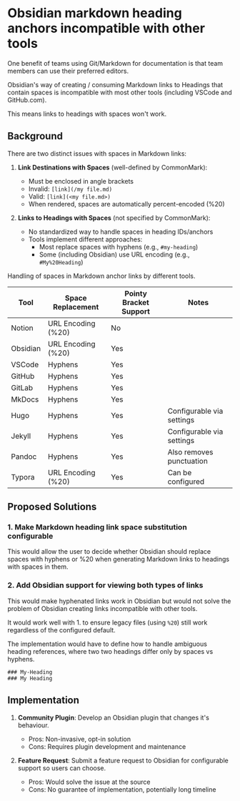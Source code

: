 # Obsidian markdown heading anchors incompatible with other tools

One benefit of teams using Git/Markdown for documentation is that team members
can use their preferred editors. 

Obsidian's way of creating / consuming Markdown links to Headings that contain
spaces is incompatible with most other tools (including VSCode and GitHub.com).

This means links to headings with spaces won't work.

## Background

There are two distinct issues with spaces in Markdown links:

1. **Link Destinations with Spaces** (well-defined by CommonMark):
   - Must be enclosed in angle brackets
   - Invalid: `[link](/my file.md)`  
   - Valid: `[link](<my file.md>)`
   - When rendered, spaces are automatically percent-encoded (%20)

2. **Links to Headings with Spaces** (not specified by CommonMark):
   - No standardized way to handle spaces in heading IDs/anchors
   - Tools implement different approaches:
     - Most replace spaces with hyphens (e.g., `#my-heading`)
     - Some (including Obsidian) use URL encoding (e.g., `#My%20Heading`)

Handling of spaces in Markdown anchor links by different tools.

| Tool | Space Replacement | Pointy Bracket Support | Notes |
|------|------------------|------------------------|--------|
| Notion | URL Encoding (%20) | No | |
| Obsidian | URL Encoding (%20) | Yes | |
| VSCode | Hyphens | Yes | |
| GitHub | Hyphens | Yes | |
| GitLab | Hyphens | Yes | |
| MkDocs | Hyphens | Yes | |
| Hugo | Hyphens | Yes | Configurable via settings |
| Jekyll | Hyphens | Yes | Configurable via settings |
| Pandoc | Hyphens | Yes | Also removes punctuation |
| Typora | URL Encoding (%20) | Yes | Can be configured |

## Proposed Solutions

### 1. Make Markdown heading link space substitution configurable

This would allow the user to decide whether Obsidian should replace spaces with hyphens or %20 when generating Markdown links to headings with spaces in them.

### 2. Add Obsidian support for viewing both types of links

This would make hyphenated links work in Obsidian but would not solve the
problem of Obsidian creating links incompatible with other tools.

It would work well with 1. to ensure legacy files (using `%20`) still work regardless of the configured default.

The implementation would have to define how to handle ambiguous heading references, where two two headings differ only by spaces vs hyphens.

```
### My-Heading
### My Heading
```

## Implementation

1. **Community Plugin**: Develop an Obsidian plugin that changes it's behaviour.
   - Pros: Non-invasive, opt-in solution
   - Cons: Requires plugin development and maintenance

2. **Feature Request**: Submit a feature request to Obsidian for configurable support so users can choose. 
   - Pros: Would solve the issue at the source
   - Cons: No guarantee of implementation, potentially long timeline

